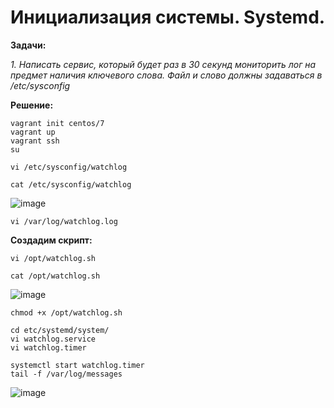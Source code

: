 # Инициализация системы. Systemd.

**Задачи:**

  *1. Написать сервис, который будет раз в 30 секунд мониторить лог на предмет наличия ключевого слова. Файл и слово должны задаваться в /etc/sysconfig*
     
**Решение:**

```
vagrant init centos/7
vagrant up
vagrant ssh
su
```
```
vi /etc/sysconfig/watchlog
```
```
cat /etc/sysconfig/watchlog
```
![image](https://github.com/lettache/Otus-Administrator-Linux-Pro-Kryuchkov_VV/assets/84719218/a57826bd-af24-4205-8d5c-107a46701d6f)
```
vi /var/log/watchlog.log
```
**Создадим скрипт:**
```
vi /opt/watchlog.sh
```
```
cat /opt/watchlog.sh
```
![image](https://github.com/lettache/Otus-Administrator-Linux-Pro-Kryuchkov_VV/assets/84719218/9d1d0b29-641b-48e5-903c-8ca515ec31b1)
```
chmod +x /opt/watchlog.sh
```
```
cd etc/systemd/system/
vi watchlog.service
vi watchlog.timer
```
```
systemctl start watchlog.timer
tail -f /var/log/messages
```
![image](https://github.com/lettache/Otus-Administrator-Linux-Pro-Kryuchkov_VV/assets/84719218/01d636c3-72cc-49d1-9f6d-2c10f427ae6e)

















































